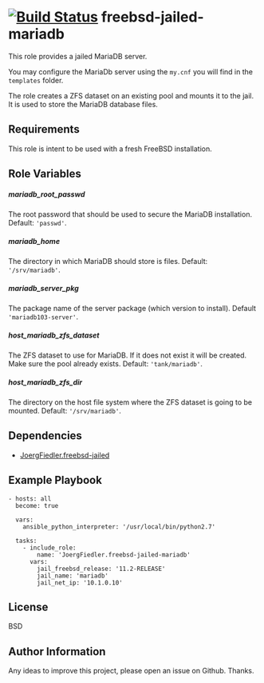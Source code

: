 [![Build Status](https://travis-ci.org/JoergFiedler/freebsd-jailed-mariadb.svg?branch=master)](https://travis-ci.org/JoergFiedler/freebsd-jailed-mariadb)
freebsd-jailed-mariadb
=========

This role provides a jailed MariaDB server.

You may configure the MariaDb server using the `my.cnf` you will find in the `templates` folder.

The role creates a ZFS dataset on an existing pool and mounts it to the jail. It is used to store the MariaDB database files.

Requirements
------------

This role is intent to be used with a fresh FreeBSD installation.

Role Variables
--------------

##### mariadb_root_passwd

The root password that should be used to secure the MariaDB installation. Default: `'passwd'`.

##### mariadb_home

The directory in which MariaDB should store is files. Default: `'/srv/mariadb'`.

##### mariadb_server_pkg

The package name of the server package (which version to install). Default `'mariadb103-server'`.

##### host_mariadb_zfs_dataset

The ZFS dataset to use for MariaDB. If it does not exist it will be created. Make sure the pool already exists. Default: `'tank/mariadb'`.

##### host_mariadb_zfs_dir

The directory on the host file system where the ZFS dataset is going to be mounted. Default: `'/srv/mariadb'`.

Dependencies
------------

- [JoergFiedler.freebsd-jailed](https://galaxy.ansible.com/joergfiedler/freebsd-jailed)

Example Playbook
----------------

    - hosts: all
      become: true
    
      vars:
        ansible_python_interpreter: '/usr/local/bin/python2.7'
    
      tasks:
        - include_role:
            name: 'JoergFiedler.freebsd-jailed-mariadb'
          vars:
            jail_freebsd_release: '11.2-RELEASE'
            jail_name: 'mariadb'
            jail_net_ip: '10.1.0.10'

License
-------

BSD

Author Information
------------------

Any ideas to improve this project, please open an issue on Github. Thanks.


